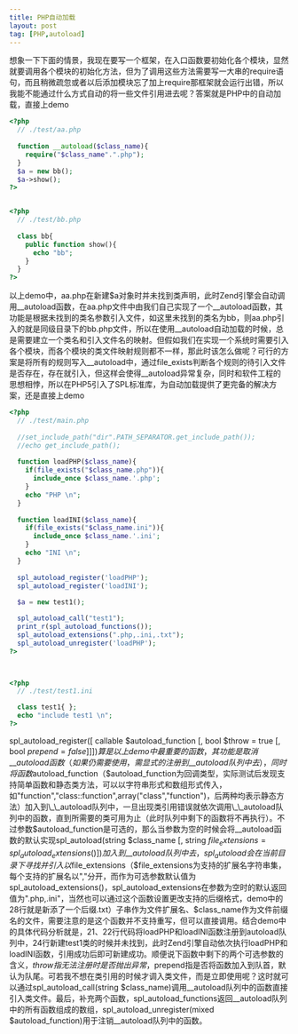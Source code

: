 ```yaml
---
title: PHP自动加载
layout: post
tag: [PHP,autoload]
---
```


想象一下下面的情景，我现在要写一个框架，在入口函数要初始化各个模块，显然就要调用各个模块的初始化方法，但为了调用这些方法需要写一大串的require语句，而且稍微疏忽或者以后添加模块忘了加上require那框架就会运行出错，所以我能不能通过什么方式自动的将一些文件引用进去呢？答案就是PHP中的自动加载，直接上demo

```PHP
<?php
  // ./test/aa.php
  
  function __autoload($class_name){
    require("$class_name".".php");
  }
  $a = new bb();
  $a->show();
?>


<?php
  // ./test/bb.php
  
  class bb{
    public function show(){
      echo "bb";
    }
  }
?>
```

以上demo中，aa.php在新建$a对象时并未找到类声明，此时Zend引擎会自动调用\_\_autoload函数，在aa.php文件中由我们自己实现了一个\_\_autoload函数，其功能是根据未找到的类名参数引入文件，如这里未找到的类名为bb，则aa.php引入的就是同级目录下的bb.php文件，所以在使用\_\_autoload自动加载的时候，总是需要建立一个类名和引入文件名的映射。但假如我们在实现一个系统时需要引入各个模块，而各个模块的类文件映射规则都不一样，那此时该怎么做呢？可行的方案是将所有的规则写入\_\_autoload中，通过file_exists判断各个规则的待引入文件是否存在，存在就引入，但这样会使得\_\_autoload异常复杂，同时和软件工程的思想相悖，所以在PHP5引入了SPL标准库，为自动加载提供了更完备的解决方案，还是直接上demo

```PHP
<?php
  // ./test/main.php
  
  //set_include_path("dir".PATH_SEPARATOR.get_include_path());
  //echo get_include_path();
	
  function loadPHP($class_name){
    if(file_exists("$class_name.php")){
      include_once $class_name.'.php';
    }	
    echo "PHP \n";
  }
	
  function loadINI($class_name){
    if(file_exists("$class_name.ini")){
      include_once $class_name.'.ini';
    }
    echo "INI \n";
  }
		
  spl_autoload_register('loadPHP');
  spl_autoload_register('loadINI');
	
  $a = new test1();

  spl_autoload_call("test1");
  print_r(spl_autoload_functions());
  spl_autoload_extensions(".php,.ini,.txt");
  spl_autoload_unregister('loadPHP');
?>



<?php
  // ./test/test1.ini

  class test1{ };
  echo "include test1 \n";
?>
```

spl_autoload_register([ callable $autoload_function [, bool $throw = true [, bool $prepend = false ]]])算是以上demo中最重要的函数，其功能是取消\_\_autoload函数（如果仍需要使用，需显式的注册到\_\_autoload队列中去），同时将函数$autoload_function（$autoload_function为回调类型，实际测试后发现支持简单函数和静态类方法，可以以字符串形式和数组形式传入，如"function","class::function",array("class","function")，后两种均表示静态方法）加入到\_\_autoload队列中，一旦出现类引用错误就依次调用\_\_autoload队列中的函数，直到所需要的类可用为止（此时队列中剩下的函数将不再执行）。不过参数$autoload_function是可选的，那么当参数为空的时候会将\_\_autoload函数的默认实现spl_autoload(string $class_name [, string $file_extensions = spl_autoload_extensions() ])加入到\_\_autoload队列中去，spl_autoload会在当前目录下寻找并引入以$file_extensions（$file_extensions为支持的扩展名字符串集，每个支持的扩展名以","分开，而作为可选参数默认值为spl_autoload_extensions()，spl_autoload_extensions在参数为空时的默认返回值为".php,.ini"，当然也可以通过这个函数设置更改支持的后缀格式，demo中的28行就是新添了一个后缀.txt）子串作为文件扩展名、$class_name作为文件前缀名的文件，需要注意的是这个函数并不支持重写，但可以直接调用。结合demo中的具体代码分析就是，21、22行代码将loadPHP和loadINI函数注册到autoload队列中，24行新建test1类的时候并未找到，此时Zend引擎自动依次执行loadPHP和loadINI函数，引用成功后即可新建成功。顺便说下函数中剩下的两个可选参数的含义，$throw指无法注册时是否抛出异常，$prepend指是否将函数加入到队首，默认为队尾。可若我不想在类引用的时候才调入类文件，而是立即使用呢？这时就可以通过spl_autoload_call(string $class_name)调用\_\_autoload队列中的函数直接引入类文件。最后，补充两个函数，spl_autoload_functions返回\_\_autoload队列中的所有函数组成的数组，spl_autoload_unregister(mixed $autoload_function)用于注销\_\_autoload队列中的函数。

